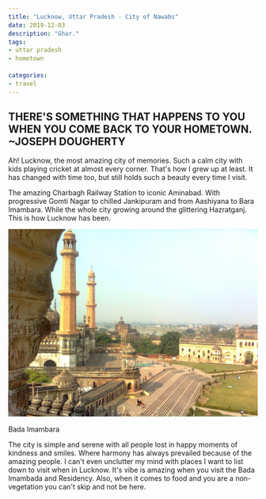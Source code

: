```yaml
---
title: "Lucknow, Uttar Pradesh - City of Nawabs"
date: 2019-12-03
description: "Ghar."
tags: 
- uttar pradesh
- hometown

categories:
- travel
---
```


THERE'S SOMETHING THAT HAPPENS TO YOU WHEN YOU COME BACK TO YOUR HOMETOWN. ~JOSEPH DOUGHERTY 
---------------------------------------------------------------------------------------------

Ah! Lucknow, the most amazing city of memories. Such a calm city with kids playing cricket at almost every corner. That's how I grew up at least. It has changed with time too, but still holds such a beauty every time I visit. 

The amazing Charbagh Railway Station to iconic Aminabad. With progressive Gomti Nagar to chilled Jankipuram and from Aashiyana to Bara Imambara. While the whole city growing around the glittering Hazratganj. This is how Lucknow has been.

  

![lucknow](assets/images/travel/bada-imambada.jpeg)

Bada Imambara

The city is simple and serene with all people lost in happy moments of kindness and smiles. Where harmony has always prevailed because of the amazing people. I can't even unclutter my mind with places I want to list down to visit when in Lucknow. It's vibe is amazing when you visit the Bada Imambada and Residency. Also, when it comes to food and you are a non-vegetation you can't skip and not be here.